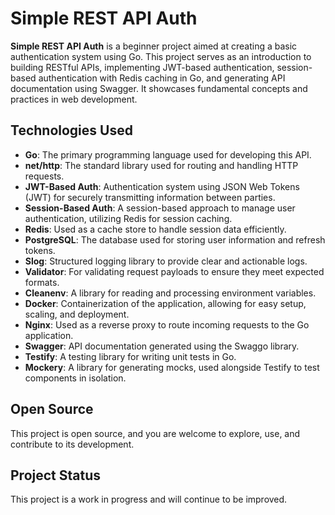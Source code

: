 # Simple REST API Auth

**Simple REST API Auth** is a beginner project aimed at creating a basic authentication system using Go. This project serves as an introduction to building RESTful APIs, implementing JWT-based authentication, session-based authentication with Redis caching in Go, and generating API documentation using Swagger. It showcases fundamental concepts and practices in web development.

## Technologies Used
- **Go**: The primary programming language used for developing this API.
- **net/http**: The standard library used for routing and handling HTTP requests.
- **JWT-Based Auth**: Authentication system using JSON Web Tokens (JWT) for securely transmitting information between parties.
- **Session-Based Auth**: A session-based approach to manage user authentication, utilizing Redis for session caching.
- **Redis**: Used as a cache store to handle session data efficiently.
- **PostgreSQL**: The database used for storing user information and refresh tokens.
- **Slog**: Structured logging library to provide clear and actionable logs.
- **Validator**: For validating request payloads to ensure they meet expected formats.
- **Cleanenv**: A library for reading and processing environment variables.
- **Docker**: Containerization of the application, allowing for easy setup, scaling, and deployment.
- **Nginx**: Used as a reverse proxy to route incoming requests to the Go application.
- **Swagger**: API documentation generated using the Swaggo library.
- **Testify**: A testing library for writing unit tests in Go.
- **Mockery**: A library for generating mocks, used alongside Testify to test components in isolation.


## Open Source
This project is open source, and you are welcome to explore, use, and contribute to its development.

## Project Status
This project is a work in progress and will continue to be improved.


